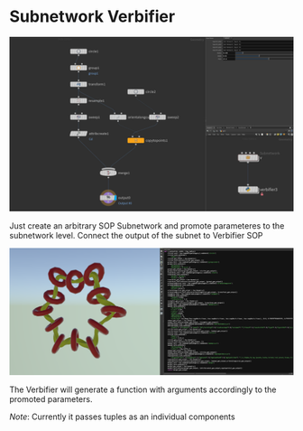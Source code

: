 # Subnetwork Verbifier

![Subnetwork](images/verbifier_subnetwork.png)

Just create an arbitrary SOP Subnetwork and promote parameteres to the subnetwork level. 
Connect the output of the subnet to Verbifier SOP

![Function](images/verbifier_function.png)

The Verbifier will generate a function with arguments accordingly to the promoted parameters. 

*Note*: Currently it passes tuples as an individual components 

  